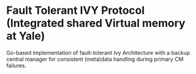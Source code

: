 # Fault Tolerant IVY Protocol (Integrated shared Virtual memory at Yale) 

Go-based implementation of fault-tolerant Ivy Architecture with a backup central manager for consistent (meta)data handling during primary CM failures.
